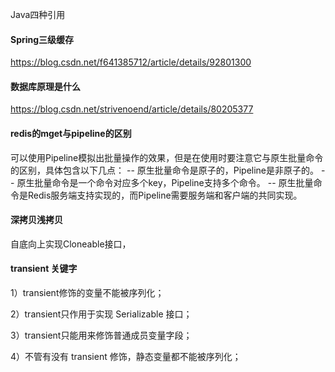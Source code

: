Java四种引用

#### Spring三级缓存

https://blog.csdn.net/f641385712/article/details/92801300

#### 数据库原理是什么

https://blog.csdn.net/strivenoend/article/details/80205377

#### redis的mget与pipeline的区别

可以使用Pipeline模拟出批量操作的效果，但是在使用时要注意它与原生批量命令的区别，具体包含以下几点：
 -- 原生批量命令是原子的，Pipeline是非原子的。
 -- 原生批量命令是一个命令对应多个key，Pipeline支持多个命令。
 -- 原生批量命令是Redis服务端支持实现的，而Pipeline需要服务端和客户端的共同实现。

#### 深拷贝浅拷贝

自底向上实现Cloneable接口，

#### transient 关键字

1）transient修饰的变量不能被序列化；

2）transient只作用于实现 Serializable 接口；

3）transient只能用来修饰普通成员变量字段；

4）不管有没有 transient 修饰，静态变量都不能被序列化；